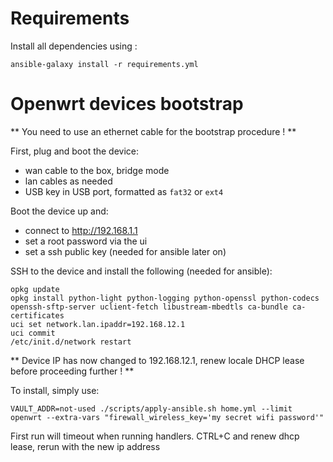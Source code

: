 # Requirements

Install all dependencies using :
```
ansible-galaxy install -r requirements.yml
```

# Openwrt devices bootstrap

** You need to use an ethernet cable for the bootstrap procedure ! **

First, plug and boot the device:
- wan cable to the box, bridge mode
- lan cables as needed
- USB key in USB port, formatted as `fat32` or `ext4`

Boot the device up and:
- connect to http://192.168.1.1
- set a root password via the ui
- set a ssh public key (needed for ansible later on)

SSH to the device and install the following (needed for ansible):
```
opkg update
opkg install python-light python-logging python-openssl python-codecs openssh-sftp-server uclient-fetch libustream-mbedtls ca-bundle ca-certificates
uci set network.lan.ipaddr=192.168.12.1
uci commit
/etc/init.d/network restart
```

** Device IP has now changed to 192.168.12.1, renew locale DHCP lease before proceeding further ! **

To install, simply use:
```
VAULT_ADDR=not-used ./scripts/apply-ansible.sh home.yml --limit openwrt --extra-vars "firewall_wireless_key='my secret wifi password'"
```

First run will timeout when running handlers. CTRL+C and renew dhcp lease, rerun with the new ip address
